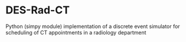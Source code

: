 # DES-Rad-CT
Python (simpy module) implementation of a discrete event simulator for scheduling of CT appointments in a radiology department
